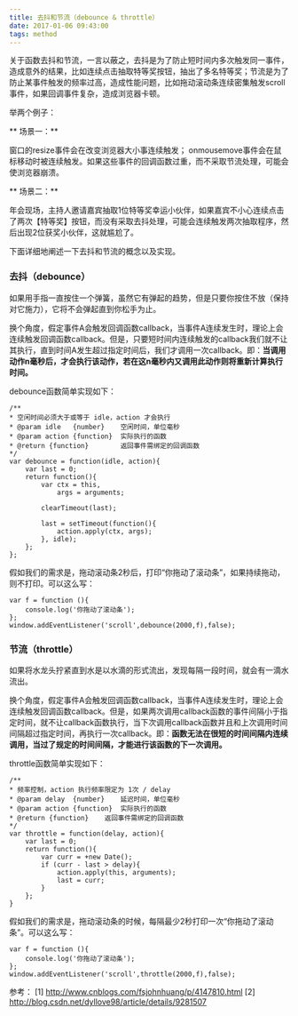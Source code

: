 ```yaml
---
title: 去抖和节流（debounce & throttle）
date: 2017-01-06 09:43:00
tags: method
---
```


关于函数去抖和节流，一言以蔽之，去抖是为了防止短时间内多次触发同一事件，造成意外的结果，比如连续点击抽取特等奖按钮，抽出了多名特等奖；节流是为了防止某事件触发的频率过高，造成性能问题，比如拖动滚动条连续密集触发scroll事件，如果回调事件复杂，造成浏览器卡顿。

<!-- more -->

举两个例子：

** 场景一：**

窗口的resize事件会在改变浏览器大小事连续触发； onmousemove事件会在鼠标移动时被连续触发。如果这些事件的回调函数过重，而不采取节流处理，可能会使浏览器崩溃。

** 场景二：**

年会现场，主持人邀请嘉宾抽取1位特等奖幸运小伙伴，如果嘉宾不小心连续点击了两次【特等奖】按钮，而没有采取去抖处理，可能会连续触发两次抽取程序，然后出现2位获奖小伙伴，这就尴尬了。

下面详细地阐述一下去抖和节流的概念以及实现。

### 去抖（debounce） ###

如果用手指一直按住一个弹簧，虽然它有弹起的趋势，但是只要你按住不放（保持对它施力），它将不会弹起直到你松手为止。

换个角度，假定事件A会触发回调函数callback，当事件A连续发生时，理论上会连续触发回调函数callback。但是，只要短时间内连续触发的callback我们就不让其执行，直到时间A发生超过指定时间后，我们才调用一次callback。即：**当调用动作n毫秒后，才会执行该动作，若在这n毫秒内又调用此动作则将重新计算执行时间。**

debounce函数简单实现如下：

```
/**
* 空闲时间必须大于或等于 idle，action 才会执行
* @param idle   {number}    空闲时间，单位毫秒
* @param action {function}  实际执行的函数
* @return {function}        返回事件需绑定的回调函数
*/
var debounce = function(idle, action){
    var last = 0;
    return function(){
        var ctx = this, 
            args = arguments;

        clearTimeout(last);

        last = setTimeout(function(){
            action.apply(ctx, args);
        }, idle);
    };
};
```

假如我们的需求是，拖动滚动条2秒后，打印“你拖动了滚动条”，如果持续拖动，则不打印。可以这么写：

```
var f = function (){
    console.log('你拖动了滚动条');
};
window.addEventListener('scroll',debounce(2000,f),false);
```

### 节流（throttle） ###

如果将水龙头拧紧直到水是以水滴的形式流出，发现每隔一段时间，就会有一滴水流出。

换个角度，假定事件A会触发回调函数callback，当事件A连续发生时，理论上会连续触发回调函数callback。但是，如果两次调用callback函数的事件间隔小于指定时间，就不让callback函数执行，当下次调用callback函数并且和上次调用时间间隔超过指定时间，再执行一次callback。即：**函数无法在很短的时间间隔内连续调用，当过了规定的时间间隔，才能进行该函数的下一次调用。**

throttle函数简单实现如下：

```
/**
* 频率控制，action 执行频率限定为 1次 / delay
* @param delay  {number}    延迟时间，单位毫秒
* @param action {function}  实际执行的函数
* @return {function}    返回事件需绑定的回调函数
*/
var throttle = function(delay, action){
    var last = 0;
    return function(){
        var curr = +new Date();
        if (curr - last > delay){
            action.apply(this, arguments);
            last = curr;
        }
    };
}
```

假如我们的需求是，拖动滚动条的时候，每隔最少2秒打印一次“你拖动了滚动条”。可以这么写：

```
var f = function (){
    console.log('你拖动了滚动条');
};
window.addEventListener('scroll',throttle(2000,f),false);
```

参考：
[1] http://www.cnblogs.com/fsjohnhuang/p/4147810.html
[2] http://blog.csdn.net/dyllove98/article/details/9281507